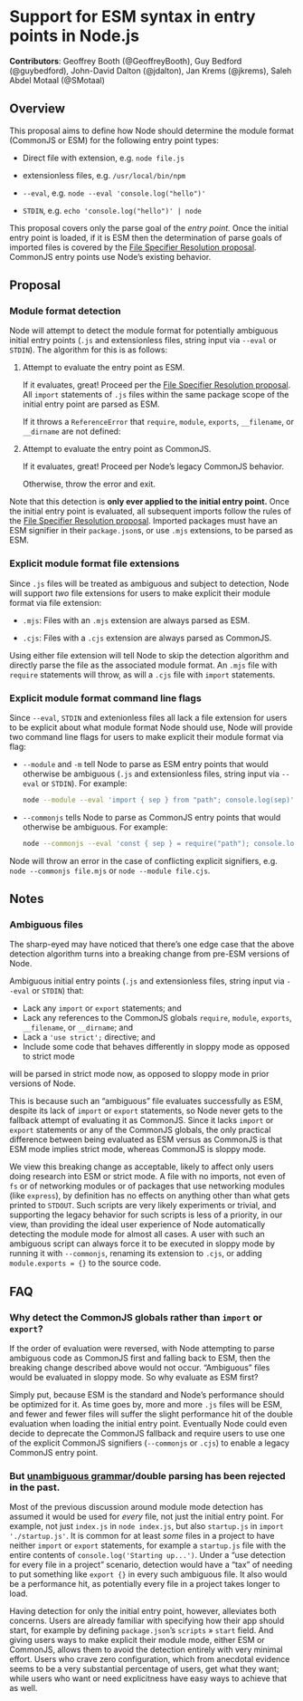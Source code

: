 # Support for ESM syntax in entry points in Node.js

**Contributors**: Geoffrey Booth (@GeoffreyBooth), Guy Bedford (@guybedford), John-David Dalton (@jdalton), Jan Krems (@jkrems), Saleh Abdel Motaal (@SMotaal)

## Overview

This proposal aims to define how Node should determine the module format (CommonJS or ESM) for the following entry point types:

- Direct file with extension, e.g. `node file.js`

- extensionless files, e.g. `/usr/local/bin/npm`

- `--eval`, e.g. `node --eval 'console.log("hello")'`

- `STDIN`, e.g. `echo 'console.log("hello")' | node`

This proposal covers only the parse goal of the _entry point._ Once the initial entry point is loaded, if it is ESM then the determination of parse goals of imported files is covered by the [File Specifier Resolution proposal](https://github.com/GeoffreyBooth/node-import-file-specifier-resolution-proposal/). CommonJS entry points use Node’s existing behavior.

## Proposal

### Module format detection

Node will attempt to detect the module format for potentially ambiguous initial entry points (`.js` and extensionless files, string input via `--eval` or `STDIN`). The algorithm for this is as follows:

1. Attempt to evaluate the entry point as ESM.

	If it evaluates, great! Proceed per the [File Specifier Resolution proposal](https://github.com/GeoffreyBooth/node-import-file-specifier-resolution-proposal/). All `import` statements of `.js` files within the same package scope of the initial entry point are parsed as ESM.

	If it throws a `ReferenceError` that `require`, `module`, `exports`, `__filename`, or `__dirname` are not defined:

2. Attempt to evaluate the entry point as CommonJS.

	If it evaluates, great! Proceed per Node’s legacy CommonJS behavior.

	Otherwise, throw the error and exit.

Note that this detection is **only ever applied to the initial entry point.** Once the initial entry point is evaluated, all subsequent imports follow the rules of the [File Specifier Resolution proposal](https://github.com/GeoffreyBooth/node-import-file-specifier-resolution-proposal/). Imported packages must have an ESM signifier in their `package.json`s, or use `.mjs` extensions, to be parsed as ESM.

### Explicit module format file extensions

Since `.js` files will be treated as ambiguous and subject to detection, Node will support _two_ file extensions for users to make explicit their module format via file extension:

- `.mjs`: Files with an `.mjs` extension are always parsed as ESM.

- `.cjs`: Files with a `.cjs` extension are always parsed as CommonJS.

Using either file extension will tell Node to skip the detection algorithm and directly parse the file as the associated module format. An `.mjs` file with `require` statements will throw, as will a `.cjs` file with `import` statements.

### Explicit module format command line flags

Since `--eval`, `STDIN` and extenionless files all lack a file extension for users to be explicit about what module format Node should use, Node will provide two command line flags for users to make explicit their module format via flag:

- `--module` and `-m` tell Node to parse as ESM entry points that would otherwise be ambiguous (`.js` and extensionless files, string input via `--eval` or `STDIN`). For example:

  ```bash
  node --module --eval 'import { sep } from "path"; console.log(sep)'
  ```

- `--commonjs` tells Node to parse as CommonJS entry points that would otherwise be ambiguous. For example:

  ```bash
  node --commonjs --eval 'const { sep } = require("path"); console.log(sep)'
  ```

Node will throw an error in the case of conflicting explicit signifiers, e.g. `node --commonjs file.mjs` or `node --module file.cjs`.

## Notes

### Ambiguous files

The sharp-eyed may have noticed that there’s one edge case that the above detection algorithm turns into a breaking change from pre-ESM versions of Node.

Ambiguous initial entry points (`.js` and extensionless files, string input via `--eval` or `STDIN`) that:

- Lack any `import` or `export` statements; and
- Lack any references to the CommonJS globals `require`, `module`, `exports`, `__filename`, or `__dirname`; and
- Lack a `'use strict';` directive; and
- Include some code that behaves differently in sloppy mode as opposed to strict mode

will be parsed in strict mode now, as opposed to sloppy mode in prior versions of Node.

This is because such an “ambiguous” file evaluates successfully as ESM, despite its lack of `import` or `export` statements, so Node never gets to the fallback attempt of evaluating it as CommonJS. Since it lacks `import` or `export` statements or any of the CommonJS globals, the only practical difference between being evaluated as ESM versus as CommonJS is that ESM mode implies strict mode, whereas CommonJS is sloppy mode.

We view this breaking change as acceptable, likely to affect only users doing research into ESM or strict mode. A file with no imports, not even of `fs` or of networking modules or of packages that use networking modules (like `express`), by definition has no effects on anything other than what gets printed to `STDOUT`. Such scripts are very likely experiments or trivial, and supporting the legacy behavior for such scripts is less of a priority, in our view, than providing the ideal user experience of Node automatically detecting the module mode for almost all cases. A user with such an ambiguous script can always force it to be executed in sloppy mode by running it with `--commonjs`, renaming its extension to `.cjs`, or adding `module.exports = {}` to the source code.

## FAQ

### Why detect the CommonJS globals rather than `import` or `export`?

If the order of evaluation were reversed, with Node attempting to parse ambiguous code as CommonJS first and falling back to ESM, then the breaking change described above would not occur. “Ambiguous” files would be evaluated in sloppy mode. So why evaluate as ESM first?

Simply put, because ESM is the standard and Node’s performance should be optimized for it. As time goes by, more and more `.js` files will be ESM, and fewer and fewer files will suffer the slight performance hit of the double evaluation when loading the initial entry point. Eventually Node could even decide to deprecate the CommonJS fallback and require users to use one of the explicit CommonJS signifiers (`--commonjs` or `.cjs`) to enable a legacy CommonJS entry point.

### But [unambiguous grammar](https://github.com/bmeck/UnambiguousJavaScriptGrammar)/double parsing has been rejected in the past.

Most of the previous discussion around module mode detection has assumed it would be used for _every_ file, not just the initial entry point. For example, not just `index.js` in `node index.js`, but also `startup.js` in `import './startup.js'`. It is common for at least _some_ files in a project to have neither `import` or `export` statements, for example a `startup.js` file with the entire contents of `console.log('Starting up...')`. Under a “use detection for every file in a project” scenario, detection would have a “tax” of needing to put something like `export {}` in every such ambiguous file. It also would be a performance hit, as potentially every file in a project takes longer to load.

Having detection for only the initial entry point, however, alleviates both concerns. Users are already familiar with specifying how their app should start, for example by defining `package.json`’s `scripts` » `start` field. And giving users ways to make explicit their module mode, either ESM or CommonJS, allows them to avoid the detection entirely with very minimal effort. Users who crave zero configuration, which from anecdotal evidence seems to be a very substantial percentage of users, get what they want; while users who want or need explicitness have easy ways to achieve that as well.
